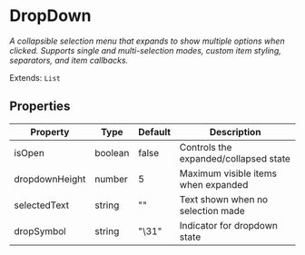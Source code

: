 # DropDown
_A collapsible selection menu that expands to show multiple options when clicked. Supports single and multi-selection modes, custom item styling, separators, and item callbacks._

Extends: `List`

## Properties

|Property|Type|Default|Description|
|---|---|---|---|
|isOpen|boolean|false|Controls the expanded/collapsed state|
|dropdownHeight|number|5|Maximum visible items when expanded|
|selectedText|string|""|Text shown when no selection made|
|dropSymbol|string|"\31"|Indicator for dropdown state|
